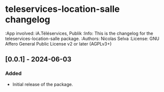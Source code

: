 # teleservices-location-salle changelog

:App involved: iA.Téléservices, Publik
:Info: This is the changelog for the teleservices-location-salle package.
:Authors: Nicolas Selva
:License: GNU Affero General Public License v2 or later (AGPLv3+)

## [0.0.1] - 2024-06-03

### Added
* Initial release of the package.